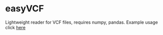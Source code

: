 # easyVCF
Lightweight reader for VCF files, requires numpy, pandas. Example usage click [here](http://nbviewer.jupyter.org/github/apetri/easyVCF/blob/master/example.ipynb)
